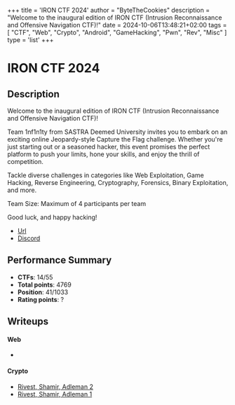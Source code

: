 +++
title = 'IRON CTF 2024'
author = "ByteTheCookies"
description = "Welcome to the inaugural edition of IRON CTF (Intrusion Reconnaissance and Offensive Navigation CTF)!"
date = 2024-10-06T13:48:21+02:00
tags = [
    "CTF",
    "Web",
    "Crypto",
    "Android",
    "GameHacking",
    "Pwn",
    "Rev",
    "Misc"
]
type = 'list'
+++

# IRON CTF 2024

## Description

Welcome to the inaugural edition of IRON CTF (Intrusion Reconnaissance and Offensive Navigation CTF)!

Team 1nf1n1ty from SASTRA Deemed University invites you to embark on an exciting online Jeopardy-style Capture the Flag challenge. Whether you're just starting out or a seasoned hacker, this event promises the perfect platform to push your limits, hone your skills, and enjoy the thrill of competition.

Tackle diverse challenges in categories like Web Exploitation, Game Hacking, Reverse Engineering, Cryptography, Forensics, Binary Exploitation, and more.

Team Size: Maximum of 4 participants per team

Good luck, and happy hacking!

- [Url](https://ctf.1nf1n1ty.team/)
- [Discord](https://discord.com/invite/e6yRKphmuU)

## Performance Summary

- **CTFs**: 14/55
- **Total points**: 4769
- **Position**: 41/1033
- **Rating points**: ?

## Writeups

#### Web

- []()

#### Crypto

- [Rivest, Shamir, Adleman 2](/writeups/ironctf2024/rivest_shamir_adleman_1.md)
- [Rivest, Shamir, Adleman 1](/writeups/ironctf2024/rivest_shamir_adleman_2.md)
